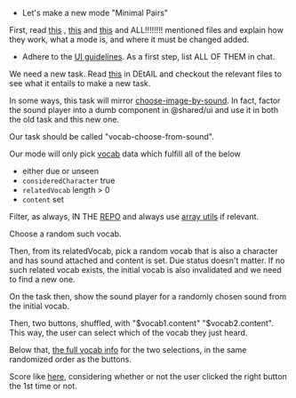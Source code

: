 - Let's make a new mode "Minimal Pairs"

First, read [this](docs/instructions/056_ultrarandom_mode.md) , [this](docs/instructions/057_illegal_immersion_mode.md) and [this](docs/instructions/058_mode_sentence_slide.md) and ALL!!!!!!!! mentioned files and explain how they work, what a mode is, and where it must be changed added.

- Adhere to the [UI guidelines](docs/how_to_design.md). As a first step, list ALL OF THEM in chat.

We need a new task. Read [this](/home/b/GITHUB/linguanodon/docs/instructions/054_img_and_sound_learning.md) in DEtAIL and checkout the relevant files to see what it entails to make a new task.

In some ways, this task will mirror [choose-image-by-sound](src/pages/practice/tasks/task-vocab-choose-image-by-sound/Render.vue). In fact, factor the sound player into a dumb component in @shared/ui and use it in both the old task and this new one.

Our task should be called "vocab-choose-from-sound".

Our mode will only pick [vocab](src/entities/vocab/VocabData.ts) data which fulfill all of the below

- either due or unseen
- `consideredCharacter` true
- `relatedVocab` length > 0
- `content` set

Filter, as always, IN THE [REPO](src/entities/vocab/VocabRepo.ts) and always use [array utils](src/shared/utils/arrayUtils.ts) if relevant.

Choose a random such vocab.

Then, from its relatedVocab, pick a random vocab that is also a character and has sound attached and content is set. Due status doesn't matter. If no such related vocab exists, the initial vocab is also invalidated and we need to find a new one.

On the task then, show the sound player for a randomly chosen sound from the initial vocab.

Then, two buttons, shuffled, with "$vocab1.content" "$vocab2.content". This way, the user can select which of the vocab they just heard.

Below that,  [the full vocab info](src/features/display-vocab-with-translations/VocabWithTranslationsDisplay.vue) for the two selections, in the same randomized order as the buttons.

Score like [here](src/pages/practice/tasks/task-vocab-single-choice/Render.vue), considering whether or not the user clicked the right button the 1st time or not.